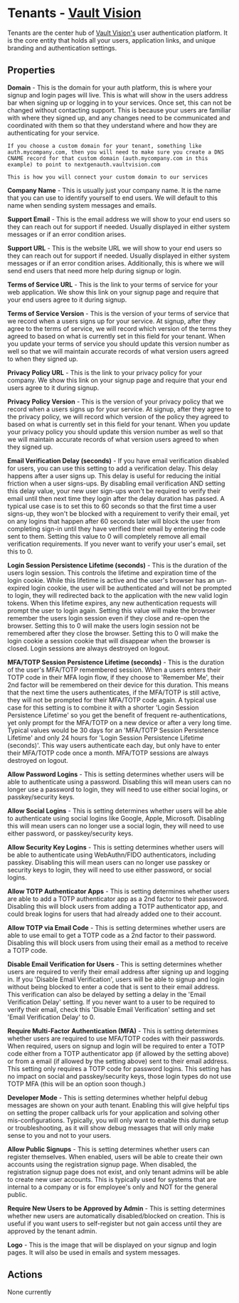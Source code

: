 Tenants - [Vault Vision](https://vaultvision.com) 
========

Tenants are the center hub of [Vault Vision's](https://vaultvision.com) user authentication platform. It is the core entity that holds all your users, application links, and unique branding and authentication settings.

## Properties

**Domain** - This is the domain for your auth platform, this is where your signup and login pages will live. This is what will show in the users address bar when signing up or logging in to your services.  Once set, this can not be changed without contacting support.  This is because your users are familiar with where they signed up, and any changes need to be communicated and coordinated with them so that they understand where and how they are authenticating for your service.

```{note} Custom Domains
If you choose a custom domain for your tenant, something like auth.mycompany.com, then you will need to make sure you create a DNS CNAME record for that custom domain (auth.mycompany.com in this example) to point to nextgenauth.vaultvision.com

This is how you will connect your custom domain to our services
```

**Company Name** - This is usually just your company name. It is the name that you can use to identify yourself to end users.  We will default to this name when sending system messages and emails.

**Support Email** - This is the email address we will show to your end users so they can reach out for support if needed.  Usually displayed in either system messages or if an error condition arises.

**Support URL** - This is the website URL we will show to your end users so they can reach out for support if needed.  Usually displayed in either system messages or if an error condition arises.  Additionally, this is where we will send end users that need more help during signup or login.

**Terms of Service URL** - This is the link to your terms of service for your web application.  We show this link on your signup page and require that your end users agree to it during signup.

**Terms of Service Version** - This is the version of your terms of service that we record when a users signs up for your service.  At signup, after they agree to the terms of service, we will record which version of the terms they agreed to based on what is currently set in this field for your tenant.  When you update your terms of service you should update this version number as well so that we will maintain accurate records of what version users agreed to when they signed up.

**Privacy Policy URL** - This is the link to your privacy policy for your company.  We show this link on your signup page and require that your end users agree to it during signup.

**Privacy Policy Version** - This is the version of your privacy policy that we record when a users signs up for your service.  At signup, after they agree to the privacy policy, we will record which version of the policy they agreed to based on what is currently set in this field for your tenant.  When you update your privacy policy you should update this version number as well so that we will maintain accurate records of what version users agreed to when they signed up.

**Email Verification Delay (seconds)** - If you have email verification disabled for users, you can use this setting to add a verification delay.  This delay happens after a user signs up.  This delay is useful for reducing the initial friction when a user signs-ups.  By disabling email verification AND setting this delay value, your new user sign-ups won't be required to verify their email until then next time they login after the delay duration has passed.  A typical use case is to set this to 60 seconds so that the first time a user signs-up, they won't be blocked with a requirement to verify their email, yet on any logins that happen after 60 seconds later will block the user from completing sign-in until they have verified their email by entering the code sent to them.  Setting this value to 0 will completely remove all email verification requirements.  If you never want to verify your user's email, set this to 0.

**Login Session Persistence Lifetime (seconds)** - This is the duration of the users login session.  This controls the lifetime and expiration time of the login cookie.  While this lifetime is active and the user's browser has an un-expired login cookie, the user will be authenticated and will not be prompted to login, they will redirected back to the application with the new valid login tokens.  When this lifetime expires, any new authentication requests will prompt the user to login again.  Setting this value will make the browser remember the users login session even if they close and re-open the browser.  Setting this to 0 will make the users login session not be remembered after they close the browser.  Setting this to 0 will make the login cookie a session cookie that will disappear when the browser is closed.  Login sessions are always destroyed on logout.

**MFA/TOTP Session Persistence Lifetime (seconds)** - This is the duration of the user's MFA/TOTP remembered session. When a users enters their TOTP code in their MFA login flow, if they choose to 'Remember Me', their 2nd factor will be remembered on their device for this duration.  This means that the next time the users authenticates, if the MFA/TOTP is still active, they will not be prompted for their MFA/TOTP code again.  A typical use case for this setting is to combine it with a shorter 'Login Session Persistence Lifetime' so you get the benefit of frequent re-authentications, yet only prompt for the MFA/TOTP on a new device or after a very long time.  Typical values would be 30 days for an 'MFA/TOTP Session Persistence Lifetime' and only 24 hours for 'Login Session Persistence Lifetime (seconds)'.  This way users authenticate each day, but only have to enter their MFA/TOTP code once a month. MFA/TOTP sessions are always destroyed on logout.

**Allow Password Logins** - This is setting determines whether users will be able to authenticate using a password. Disabling this will mean users can no longer use a password to login, they will need to use either social logins, or passkey/security keys.

**Allow Social Logins** - This is setting determines whether users will be able to authenticate using social logins like Google, Apple, Microsoft. Disabling this will mean users can no longer use a social login, they will need to use either password, or passkey/security keys.

**Allow Security Key Logins** - This is setting determines whether users will be able to authenticate using WebAuthn/FIDO authenticators, including passkey. Disabling this will mean users can no longer use passkey or security keys to login, they will need to use either password, or social logins.

**Allow TOTP Authenticator Apps** - This is setting determines whether users are able to add a TOTP authenticator app as a 2nd factor to their password.  Disabling this will block users from adding a TOTP authenticator app, and could break logins for users that had already added one to their account.

**Allow TOTP via Email Code** - This is setting determines whether users are able to use email to get a TOTP code as a 2nd factor to their password.  Disabling this will block users from using their email as a method to receive a TOTP code.

**Disable Email Verification for Users** - This is setting determines whether users are required to verify their email address after signing up and logging in. If you 'Disable Email Verification', users will be able to signup and login without being blocked to enter a code that is sent to their email address.  This verification can also be delayed by setting a delay in the 'Email Verification Delay' setting.  If you never want to a user to be required to verify their email, check this 'Disable Email Verification' setting and set 'Email Verification Delay' to 0.

**Require Multi-Factor Authentication (MFA)** - This is setting determines whether users are required to use MFA/TOTP codes with their passwords. When required, users on signup and login will be required to enter a TOTP code either from a TOTP authenticator app (if allowed by the setting above) or from a email (if allowed by the setting above) sent to their email address.  This setting only requires a TOTP code for password logins.  This setting has no impact on social and passkey/security keys, those login types do not use TOTP MFA (this will be an option soon though.)

**Developer Mode** - This is setting determines whether helpful debug messages are shown on your auth tenant.  Enabling this will give helpful tips on setting the proper callback urls for your application and solving other mis-configurations.  Typically, you will only want to enable this during setup or troubleshooting, as it will show debug messages that will only make sense to you and not to your users.

**Allow Public Signups** - This is setting determines whether users can register themselves.  When enabled, users will be able to create their own accounts using the registration signup page.  When disabled, the registration signup page does not exist, and only tenant admins will be able to create new user accounts.  This is typically used for systems that are internal to a company or is for employee's only and NOT for the general public.

**Require New Users to be Approved by Admin** - This is setting determines whether new users are automatically disabled/blocked on creation. This is useful if you want users to self-register but not gain access until they are approved by the tenant admin. 

**Logo** - This is the image that will be displayed on your signup and login pages.  It will also be used in emails and system messages.

## Actions

None currently
